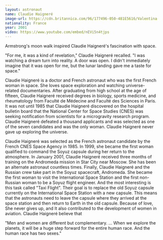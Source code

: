 ```yaml
---
layout: astronaut
name: Claudie Haigneré
image-url: https://cdn.britannica.com/96/177496-050-481E5616/Valentina-Tereshkova.jpg
nationality: France
year: 2001
video: https://www.youtube.com/embed/nEVi5n4tjps
---
```



Armstrong's moon walk inspired Claudie Haigneré's fascination with space. 
<div class="quotes">
"For me, it was a kind of revelation," Claudie Haigneré recalled. "I was watching a dream turn into reality. A door was open. I didn't immediately imagine that it was open for me, but the lunar landing gave me a taste for space." 
</div>

Claudie Haigneré is a doctor and French astronaut who was the first French woman in space. She loves space exploration and watching universe-related documentaries. After graduating from high school at the age of fifteen, Claudie Haigneré received degrees in biology, sports medicine, and rheumatology from Faculté de Médecine and Faculté des Sciences in Paris. It was not until 1985 that Claudie Haigneré discovered on the hospital bulletin board that the National Center for Space Studies (CNES) was seeking notification from scientists for a microgravity research program. Claudie Haigneré defeated a thousand applicants and was selected as one of the seven candidates and was the only woman. Claudie Haigneré never gave up exploring the universe.

Claudie Haigneré was selected as the French astronaut candidate by the French CNES Space Agency in 1985. In 1999, she became the first woman qualified to command the Soyuz capsule during her return to the atmosphere. In January 2001, Claudie Haigneré received three months of training on the Andromeda mission in Star City near Moscow. She has been an alternate astronaut countless times. Finally, Claudie Haigneré and the Russian crew take part in the Soyuz spacecraft, Andromeda. She became the first woman to visit the International Space Station and the first non-Russian woman to be a Soyuz flight engineer. And the most interesting is this task called "Taxi Flight". Their goal is to replace the old Soyuz capsule currently on the International Space Station with a new capsule. This means that the astronauts need to leave the capsule where they arrived at the space station and then return to Earth in the old capsule. Because of love, She never gives up, and It also contributed to the development of women in aviation. Claudie Haigneré believe that

<div class="quotes">
"Men and women are different but complementary. … When we explore the planets, it will be a huge step forward for the entire human race. And the human race has two sexes."
</div>

